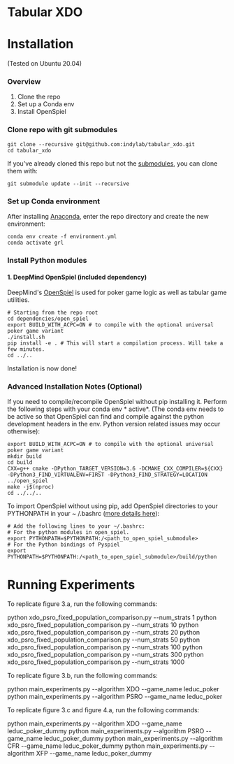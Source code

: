 # Tabular XDO

# Installation

(Tested on Ubuntu 20.04)

### Overview

1. Clone the repo
2. Set up a Conda env
3. Install OpenSpiel

### Clone repo with git submodules

```shell script
git clone --recursive git@github.com:indylab/tabular_xdo.git
cd tabular_xdo
```

If you've already cloned this repo but not the [submodules](/dependencies), you can clone them with:

```shell script
git submodule update --init --recursive
```

### Set up Conda environment

After installing [Anaconda](https://docs.anaconda.com/anaconda/install/), enter the repo directory and create the new
environment:

```shell script
conda env create -f environment.yml
conda activate grl
```

### Install Python modules

#### 1. DeepMind OpenSpiel (included dependency)

DeepMind's [OpenSpiel](https://github.com/deepmind/open_spiel) is used for poker game logic as well as tabular game
utilities.

```shell script
# Starting from the repo root
cd dependencies/open_spiel
export BUILD_WITH_ACPC=ON # to compile with the optional universal poker game variant
./install.sh
pip install -e . # This will start a compilation process. Will take a few minutes.
cd ../..
```

Installation is now done!

### Advanced Installation Notes (Optional)

If you need to compile/recompile OpenSpiel without pip installing it. Perform the following steps with your conda env *
active*. (The conda env needs to be active so that OpenSpiel can find and compile against the python development headers
in the env. Python version related issues may occur otherwise):

```shell script
export BUILD_WITH_ACPC=ON # to compile with the optional universal poker game variant
mkdir build
cd build
CXX=g++ cmake -DPython_TARGET_VERSION=3.6 -DCMAKE_CXX_COMPILER=${CXX} -DPython3_FIND_VIRTUALENV=FIRST -DPython3_FIND_STRATEGY=LOCATION ../open_spiel
make -j$(nproc)
cd ../../..
```

To import OpenSpiel without using pip, add OpenSpiel directories to your PYTHONPATH in your ~
/.bashrc ([more details here](https://github.com/deepmind/open_spiel/blob/244d1b55eb3f9de2ab4a0e06341ff2847afea466/docs/install.md)):

```shell script
# Add the following lines to your ~/.bashrc:
# For the python modules in open_spiel.
export PYTHONPATH=$PYTHONPATH:/<path_to_open_spiel_submodule>
# For the Python bindings of Pyspiel
export PYTHONPATH=$PYTHONPATH:/<path_to_open_spiel_submodule>/build/python
```
# Running Experiments
To replicate figure 3.a, run the following commands:

python xdo_psro_fixed_population_comparison.py --num_strats 1
python xdo_psro_fixed_population_comparison.py --num_strats 10
python xdo_psro_fixed_population_comparison.py --num_strats 20
python xdo_psro_fixed_population_comparison.py --num_strats 50
python xdo_psro_fixed_population_comparison.py --num_strats 100
python xdo_psro_fixed_population_comparison.py --num_strats 300
python xdo_psro_fixed_population_comparison.py --num_strats 1000

To replicate figure 3.b, run the following commands:

python main_experiments.py --algorithm XDO --game_name leduc_poker
python main_experiments.py --algorithm PSRO --game_name leduc_poker

To replicate figure 3.c and figure 4.a, run the following commands:

python main_experiments.py --algorithm XDO --game_name leduc_poker_dummy
python main_experiments.py --algorithm PSRO --game_name leduc_poker_dummy
python main_experiments.py --algorithm CFR --game_name leduc_poker_dummy
python main_experiments.py --algorithm XFP --game_name leduc_poker_dummy





